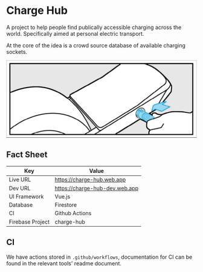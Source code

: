 # Charge Hub

A project to help people find publically accessible charging across the world. Specifically aimed at personal electric transport.

At the core of the idea is a crowd source database of available charging sockets.

![charge-hub](./.project/assets/readme.png)

## Fact Sheet
| Key              | Value                          |
|------------------|--------------------------------|
| Live URL         | https://charge-hub.web.app     |
| Dev URL          | https://charge-hub-dev.web.app |
| UI Framework     | Vue.js                         |
| Database         | Firestore                      |
| CI               | Github Actions                 |
| Firebase Project | charge-hub                     |

## CI
We have actions stored in `.github/workflows`, documentation for CI can be found in the relevant tools' readme document.